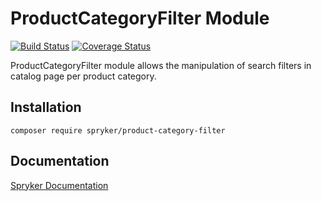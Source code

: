 # ProductCategoryFilter Module
[![Build Status](https://travis-ci.org/spryker/ProductCategoryFilter.svg)](https://travis-ci.org/spryker/ProductCategoryFilter)
[![Coverage Status](https://coveralls.io/repos/github/spryker/ProductCategoryFilter/badge.svg)](https://coveralls.io/github/spryker/ProductCategoryFilter)

ProductCategoryFilter module allows the manipulation of search filters in catalog page per product category. 

## Installation

```
composer require spryker/product-category-filter
```

## Documentation

[Spryker Documentation](https://academy.spryker.com/developing_with_spryker/module_guide/modules.html)
